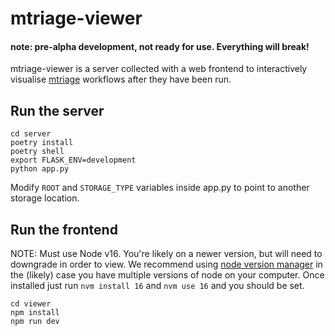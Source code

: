 # mtriage-viewer

#### note: pre-alpha development, not ready for use. Everything will break!

mtriage-viewer is a server collected with a web frontend to interactively
visualise [mtriage](https://github.com/forensic-architecture/mtriage) workflows
after they have been run.

## Run the server
```
cd server
poetry install
poetry shell
export FLASK_ENV=development
python app.py
```

Modify `ROOT` and `STORAGE_TYPE` variables inside app.py to point to another
storage location.

## Run the frontend

NOTE: Must use Node v16. You're likely on a newer version, but will need to downgrade in order to view. We recommend using [node version manager](https://github.com/nvm-sh/nvm) in the (likely) case you have multiple versions of node on your computer. Once installed just run `nvm install 16` and `nvm use 16` and you should be set. 

```
cd viewer
npm install
npm run dev
```
